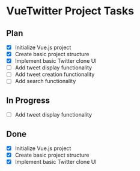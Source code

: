 # VueTwitter Project Tasks

## Plan
- [x] Initialize Vue.js project
- [x] Create basic project structure
- [x] Implement basic Twitter clone UI
- [ ] Add tweet display functionality
- [ ] Add tweet creation functionality
- [ ] Add search functionality

## In Progress
- [ ] Add tweet display functionality

## Done
- [x] Initialize Vue.js project
- [x] Create basic project structure
- [x] Implement basic Twitter clone UI

